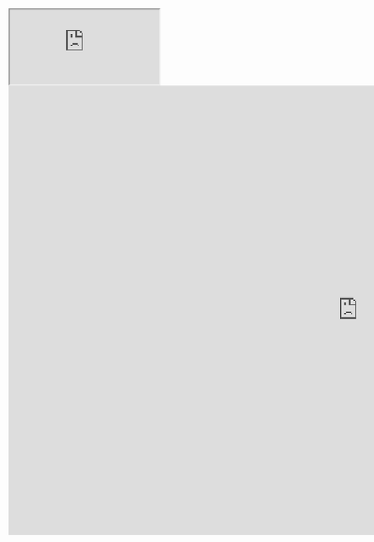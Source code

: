 <iframe src="https://learn.microsoft.com/en-us/microsoftteams/qos-in-teams"></iframe> <iframe width="1400" height="900" src="https://www.markdownguide.org/basic-syntax/" title="Toolkit" frameborder="0" allow="accelerometer; autoplay; clipboard-write; encrypted-media; gyroscope; picture-in-picture" allowfullscreen></iframe>





